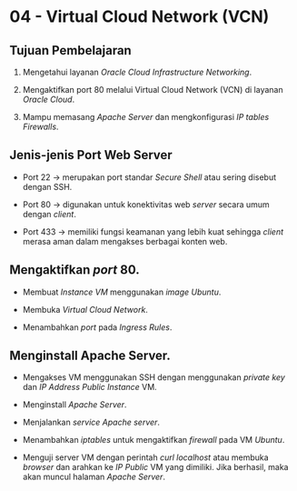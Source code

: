 # 04 - Virtual Cloud Network (VCN)

## Tujuan Pembelajaran

1. Mengetahui layanan _Oracle Cloud Infrastructure Networking_.

2. Mengaktifkan port 80 melalui Virtual Cloud Network (VCN) di layanan _Oracle Cloud_.

3. Mampu memasang _Apache Server_ dan mengkonfigurasi _IP tables Firewalls_.

## Jenis-jenis Port Web Server

- Port 22 -> merupakan port standar _Secure Shell_ atau sering disebut dengan SSH.

- Port 80 -> digunakan untuk konektivitas web _server_ secara umum dengan _client_.

- Port 433 -> memiliki fungsi keamanan yang lebih kuat sehingga _client_ merasa aman dalam mengakses berbagai konten web.

## Mengaktifkan _port_ 80.

- Membuat _Instance VM_ menggunakan _image Ubuntu_.

- Membuka _Virtual Cloud Network_.

- Menambahkan _port_ pada _Ingress Rules_.

## Menginstall Apache Server.

- Mengakses VM menggunakan SSH dengan menggunakan _private key_ dan _IP Address Public Instance_ VM.

- Menginstall _Apache Server_.

- Menjalankan _service Apache server_.

- Menambahkan _iptables_ untuk mengaktifkan _firewall_ pada VM _Ubuntu_.

- Menguji server VM dengan perintah _curl localhost_ atau membuka _browser_ dan arahkan ke _IP Public_ VM yang dimiliki. Jika berhasil, maka akan muncul halaman _Apache Server_.
